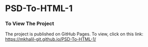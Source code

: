 # PSD-To-HTML-1


### To View The Project 

The project is published on GitHub Pages. To view, click on this link: https://mkhalil-git.github.io/PSD-To-HTML-1/
